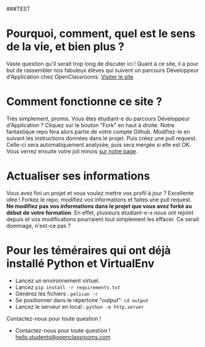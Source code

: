 ###TEST 

# Pourquoi, comment, quel est le sens de la vie, et bien plus ?
Vaste question qu'il serait trop long de discuter ici ! Quant à ce site, il a pour but de rassembler nos fabuleux élèves qui suivent un parcours Développeur d'Application chez OpenClassrooms.
[Visiter le site](https://Openclassrooms-student-center.github.io/community)

# Comment fonctionne ce site ?
Très simplement, promis. Vous êtes étudiant-e du parcours Développeur d'Application ? Cliquez sur le bouton "Fork" en haut à droite. Notre fantastique repo fera alors partie de votre compte Github. Modifiez-le en suivant les instructions données dans le projet.
Puis créez une pull request. Celle-ci sera automatiquement analysée, puis sera mergée si elle est OK. Vous verrez ensuite votre joli minois [sur notre page](https://openclassrooms-student-center.github.io/community/).

# Actualiser ses informations
Vous avez fini un projet et vous voulez mettre vos profil à jour ? Excellente idée ! Forkez le repo, modifiez vos informations et faites une pull request. **Ne modifiez pas vos informations dans le projet que vous avez forké au début de votre formation**. En effet, plusieurs étudiant-e-s nous ont rejoint depuis et vos modifications pourraient tout simplement les effacer. Ce serait dommage, n'est-ce pas ?

# Pour les téméraires qui ont déjà installé Python et VirtualEnv
- Lancez un environnement virtuel.
- Lancez `pip install -r requirements.txt`
- Générez les fichiers : `pelican -r`
- Se positionner dans le répertoire "output": `cd output`
- Lancez le serveur en local : `python -m http.server`

Contactez-nous pour toute question !
- Contactez-nous pour toute question ! hello.students@openclassrooms.com
